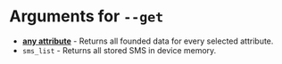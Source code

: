 # Arguments for `--get`
* **[any attribute](./ATTRIBUTES.md)** - Returns all founded data for every selected attribute.
* `sms_list` - Returns all stored SMS in device memory.
